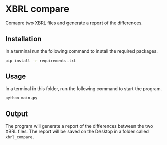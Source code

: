 # XBRL compare
 
Comapre two XBRL files and generate a report of the differences.

## Installation

In a terminal run the following command to install the required packages.

```bash
pip install -r requirements.txt
```

## Usage

In a terminal in this folder, run the following command to start the program.

```bash
python main.py
```

## Output

The program will generate a report of the differences between the two XBRL files. The report will be saved on the Desktop in a folder called `xbrl_compare`.
